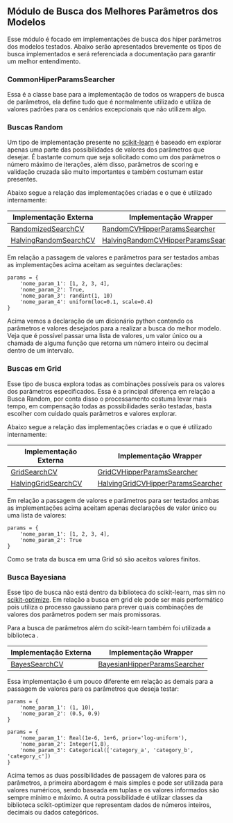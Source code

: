 ## Módulo de Busca dos Melhores Parâmetros dos Modelos

Esse módulo é focado em implementações de busca dos hiper parâmetros dos modelos testados.
Abaixo serão apresentados brevemente os tipos de busca implementados e será referenciada a documentação
para garantir um melhor entendimento.

### CommonHiperParamsSearcher

Essa é a classe base para a implementação de todos os wrappers de busca de parâmetros,
ela define tudo que é normalmente utilizado e utiliza de valores padrões para os cenários
excepcionais que não utilizem algo.

### Buscas Random

Um tipo de implementação presente no [scikit-learn](https://scikit-learn.org/stable/)
é baseado em explorar apenas uma parte das possibilidades de valores dos parâmetros que
desejar. É bastante comum que seja solicitado como um dos parâmetros o número máximo de 
iterações, além disso, parâmetros de scoring e validação cruzada são muito importantes
e também costumam estar presentes.

Abaixo segue a relação das implementações criadas e o que é utilizado internamente: 

| Implementação Externa                          | Implementação Wrapper                    | 
|------------------------------------------------|------------------------------------------|
| [RandomizedSearchCV]()                         | [RandomCVHipperParamsSearcher]()         | 
| [HalvingRandomSearchCV]()                      | [HalvingRandomCVHipperParamsSearcher]()  |

Em relação a passagem de valores e parâmetros para ser testados ambas as implementações
acima aceitam as seguintes declarações:

```
params = {
    'nome_param_1': [1, 2, 3, 4], 
    'nome_param_2': True,
    'nome_param_3': randint(1, 10)
    'nome_param_4': uniform(loc=0.1, scale=0.4)
}
```

Acima vemos a declaração de um dicionário python contendo os parâmetros e valores desejados
para a realizar a busca do melhor modelo. Veja que é possível passar uma lista de valores,
um valor único ou a chamada de alguma função que retorna um número inteiro ou decimal dentro
de um intervalo.

### Buscas em Grid

Esse tipo de busca explora todas as combinações possíveis para os valores dos parâmetros especificados.
Essa é a principal diferença em relação a Busca Random, por conta disso o processamento costuma
levar mais tempo, em compensação todas as possibilidades serão testadas, basta escolher com cuidado
quais parâmetros e valores explorar.

Abaixo segue a relação das implementações criadas e o que é utilizado internamente:

| Implementação Externa                          | Implementação Wrapper                    | 
|------------------------------------------------|------------------------------------------|
| [GridSearchCV]()                               | [GridCVHipperParamsSearcher]()           | 
| [HalvingGridSearchCV]()                        | [HalvingGridCVHipperParamsSearcher]()    |

Em relação a passagem de valores e parâmetros para ser testados ambas as implementações
acima aceitam apenas declarações de valor único ou uma lista de valores:

```
params = {
    'nome_param_1': [1, 2, 3, 4], 
    'nome_param_2': True
}
```

Como se trata da busca em uma Grid só são aceitos valores finitos.

### Busca Bayesiana

Esse tipo de busca não está dentro da biblioteca do scikit-learn, mas sim no [scikit-optimize](https://scikit-optimize.github.io/stable/).
Em relação a busca em grid ele pode ser mais performático pois utiliza o processo gaussiano
para prever quais combinações de valores dos parâmetros podem ser mais promissoras.

Para a busca de parâmetros além do scikit-learn também foi utilizada a biblioteca .

| Implementação Externa                          | Implementação Wrapper                    | 
|------------------------------------------------|------------------------------------------|
| [BayesSearchCV]()                              | [BayesianHipperParamsSearcher]()         |

Essa implementação é um pouco diferente em relação as demais para a passagem de valores
para os parâmetros que deseja testar:

```
params = {
    'nome_param_1': (1, 10), 
    'nome_param_2': (0.5, 0.9)
}
```

```
params = {
    'nome_param_1': Real(1e-6, 1e+6, prior='log-uniform'), 
    'nome_param_2': Integer(1,8),
    'nome_param_3': Categorical(['category_a', 'category_b', 'category_c'])
}
```

Acima temos as duas possibilidades de passagem de valores para os parâmetros, a primeira
abordagem é mais simples e pode ser utilizada para valores numéricos, sendo baseada em
tuplas e os valores informados são sempre mínimo e máximo. A outra possibilidade é utilizar
classes da biblioteca scikit-optimizer que representam dados de números inteiros, decimais ou dados categóricos.